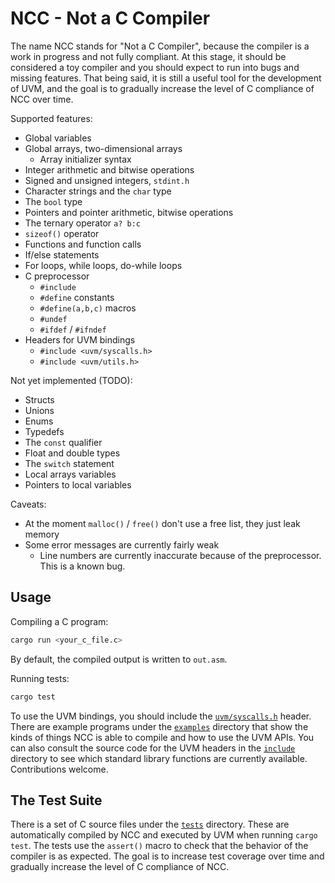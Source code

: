 # NCC - Not a C Compiler

The name NCC stands for "Not a C Compiler", because the compiler is a work in progress
and not fully compliant. At this stage, it should be considered a toy compiler and you
should expect to run into bugs and missing features. That being said, it is still
a useful tool for the development of UVM, and the goal is to gradually increase the
level of C compliance of NCC over time.

Supported features:
- Global variables
- Global arrays, two-dimensional arrays
  - Array initializer syntax
- Integer arithmetic and bitwise operations
- Signed and unsigned integers, `stdint.h`
- Character strings and the `char` type
- The `bool` type
- Pointers and pointer arithmetic, bitwise operations
- The ternary operator `a? b:c`
- `sizeof()` operator
- Functions and function calls
- If/else statements
- For loops, while loops, do-while loops
- C preprocessor
  - `#include`
  - `#define` constants
  - `#define(a,b,c)` macros
  - `#undef`
  - `#ifdef` / `#ifndef`
- Headers for UVM bindings
  - `#include <uvm/syscalls.h>`
  - `#include <uvm/utils.h>`

Not yet implemented (TODO):
- Structs
- Unions
- Enums
- Typedefs
- The `const` qualifier
- Float and double types
- The `switch` statement
- Local arrays variables
- Pointers to local variables

Caveats:
- At the moment `malloc()` / `free()` don't use a free list, they just leak memory
- Some error messages are currently fairly weak
  - Line numbers are currently inaccurate because of the preprocessor. This is a known bug.

## Usage

Compiling a C program:
```sh
cargo run <your_c_file.c>
```

By default, the compiled output is written to `out.asm`.

Running tests:
```sh
cargo test
```

To use the UVM bindings, you should include the
[`uvm/syscalls.h`](include/uvm/syscalls.h) header.
There are example programs under the [`examples`](examples) directory
that show the kinds of things NCC is able to compile and how to use
the UVM APIs. You can also consult the source code for the UVM
headers in the [`include`](include) directory to see which
standard library functions are currently available.
Contributions welcome.

## The Test Suite

There is a set of C source files under the [`tests`](tests) directory.
These are automatically compiled by NCC and executed by UVM when running `cargo test`.
The tests use the `assert()` macro to check that the behavior of the compiler is
as expected. The goal is to increase test coverage over time and gradually
increase the level of C compliance of NCC.
